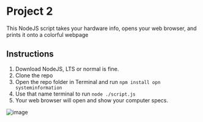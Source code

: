 # Project 2

This NodeJS script takes your hardware info, opens your web browser, and prints it onto a colorful webpage

## Instructions
1. Download NodeJS, LTS or normal is fine.
2. Clone the repo
3. Open the repo folder in Terminal and run ```npm install opn systeminformation```
4. Use that name terminal to run ```node ./script.js```
5. Your web browser will open and show your computer specs.

![image](https://github.com/lh1207/it3038c-scripts/assets/100445409/d595728f-1e7f-4252-aee5-5db97eca2b7e)
